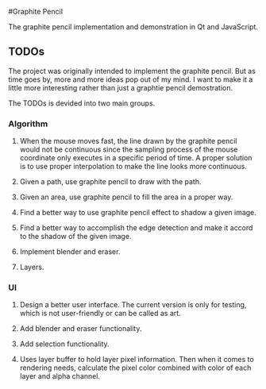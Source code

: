 #Graphite Pencil

The graphite pencil implementation and demonstration in Qt and JavaScript.

## TODOs

The project was originally intended to implement the graphite pencil. But as time goes by, more and more ideas pop out of my mind. I want to make it a little more interesting rather than just a graphtie pencil demostration.

The TODOs is devided into two main groups.

### Algorithm

1. When the mouse moves fast, the line drawn by the graphite pencil would not be continuous since the sampling process of the mouse coordinate only executes in a specific period of time. A proper solution is to use proper interpolation to make the line looks more continuous.

2. Given a path, use graphite pencil to draw with the path.

3. Given an area, use graphite pencil to fill the area in a proper way.

4. Find a better way to use graphite pencil effect to shadow a given image.

5. Find a better way to accomplish the edge detection and make it accord to the shadow of the given image.

6. Implement blender and eraser.

7. Layers.

### UI

1. Design a better user interface. The current version is only for testing, which is not user-friendly or can be called as art.

2. Add blender and eraser functionality.

3. Add selection functionality.

4. Uses layer buffer to hold layer pixel information. Then when it comes to rendering needs, calculate the pixel color combined with color of each layer and alpha channel.
